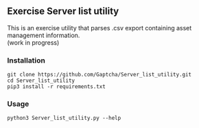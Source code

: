 ## Exercise Server list utility
This is an exercise utility that parses .csv export containing asset management information.  
(work in progress)  
### Installation
```
git clone https://github.com/Gaptcha/Server_list_utility.git
cd Server_list_utility
pip3 install -r requirements.txt
```
### Usage
```
python3 Server_list_utility.py --help
```
